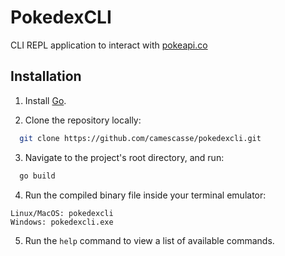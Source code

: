 # PokedexCLI

CLI REPL application to interact with [pokeapi.co](pokeapi.co)

## Installation

1. Install [Go](https://go.dev/dl/).

2. Clone the repository locally:

```bash
  git clone https://github.com/camescasse/pokedexcli.git
```

3. Navigate to the project's root directory, and run:

```bash
  go build
```

4. Run the compiled binary file inside your terminal emulator:

```
Linux/MacOS: pokedexcli
Windows: pokedexcli.exe
```

5. Run the `help` command to view a list of available commands.

